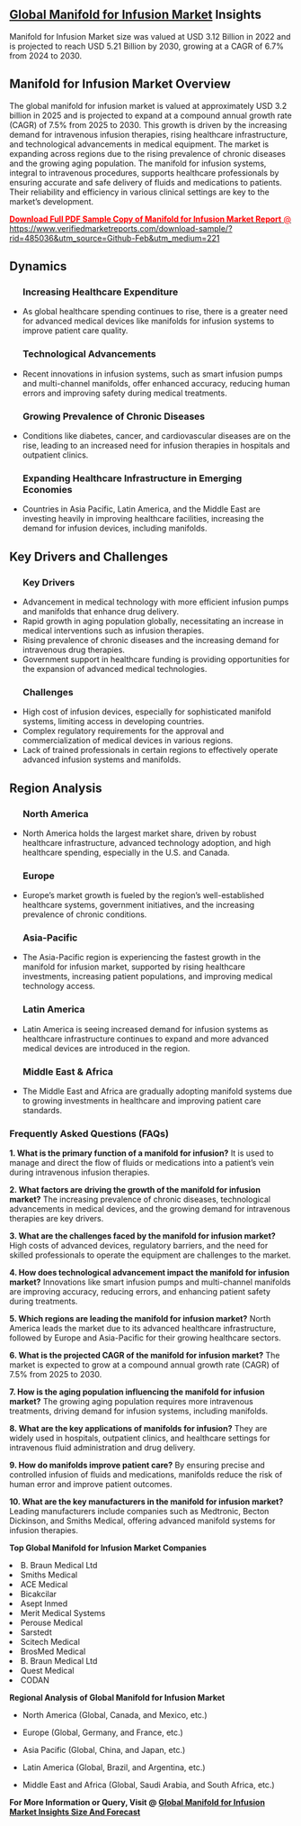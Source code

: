 <h2><a href="https://www.verifiedmarketreports.com/download-sample/?rid=485036&amp;utm_source=Github&amp;utm_medium=221" target="_blank">Global Manifold for Infusion Market</a> Insights</h2><p>Manifold for Infusion Market size was valued at USD 3.12 Billion in 2022 and is projected to reach USD 5.21 Billion by 2030, growing at a CAGR of 6.7% from 2024 to 2030.</p><p> <h2>Manifold for Infusion Market Overview</h2> <p>The global manifold for infusion market is valued at approximately USD 3.2 billion in 2025 and is projected to expand at a compound annual growth rate (CAGR) of 7.5% from 2025 to 2030. This growth is driven by the increasing demand for intravenous infusion therapies, rising healthcare infrastructure, and technological advancements in medical equipment. The market is expanding across regions due to the rising prevalence of chronic diseases and the growing aging population. The manifold for infusion systems, integral to intravenous procedures, supports healthcare professionals by ensuring accurate and safe delivery of fluids and medications to patients. Their reliability and efficiency in various clinical settings are key to the market’s development.</p> <p><a href="#"><p><span class=""><span style="color: #ff0000;"><strong>Download Full PDF Sample Copy of Manifold for Infusion Market Report</strong> @ </span><a href="https://www.verifiedmarketreports.com/download-sample/?rid=485036&amp;utm_source=Github-Feb&amp;utm_medium=221" target="_blank">https://www.verifiedmarketreports.com/download-sample/?rid=485036&amp;utm_source=Github-Feb&amp;utm_medium=221</a></span></p></a></p> <h2>Dynamics</h2> <ul> <h3>Increasing Healthcare Expenditure</h3> <li>As global healthcare spending continues to rise, there is a greater need for advanced medical devices like manifolds for infusion systems to improve patient care quality.</li> <h3>Technological Advancements</h3> <li>Recent innovations in infusion systems, such as smart infusion pumps and multi-channel manifolds, offer enhanced accuracy, reducing human errors and improving safety during medical treatments.</li> <h3>Growing Prevalence of Chronic Diseases</h3> <li>Conditions like diabetes, cancer, and cardiovascular diseases are on the rise, leading to an increased need for infusion therapies in hospitals and outpatient clinics.</li> <h3>Expanding Healthcare Infrastructure in Emerging Economies</h3> <li>Countries in Asia Pacific, Latin America, and the Middle East are investing heavily in improving healthcare facilities, increasing the demand for infusion devices, including manifolds.</li> </ul> <h2>Key Drivers and Challenges</h2> <ul> <h3>Key Drivers</h3> <li>Advancement in medical technology with more efficient infusion pumps and manifolds that enhance drug delivery.</li> <li>Rapid growth in aging population globally, necessitating an increase in medical interventions such as infusion therapies.</li> <li>Rising prevalence of chronic diseases and the increasing demand for intravenous drug therapies.</li> <li>Government support in healthcare funding is providing opportunities for the expansion of advanced medical technologies.</li> <h3>Challenges</h3> <li>High cost of infusion devices, especially for sophisticated manifold systems, limiting access in developing countries.</li> <li>Complex regulatory requirements for the approval and commercialization of medical devices in various regions.</li> <li>Lack of trained professionals in certain regions to effectively operate advanced infusion systems and manifolds.</li> </ul> <h2>Region Analysis</h2> <ul> <h3>North America</h3> <li>North America holds the largest market share, driven by robust healthcare infrastructure, advanced technology adoption, and high healthcare spending, especially in the U.S. and Canada.</li> <h3>Europe</h3> <li>Europe’s market growth is fueled by the region’s well-established healthcare systems, government initiatives, and the increasing prevalence of chronic conditions.</li> <h3>Asia-Pacific</h3> <li>The Asia-Pacific region is experiencing the fastest growth in the manifold for infusion market, supported by rising healthcare investments, increasing patient populations, and improving medical technology access.</li> <h3>Latin America</h3> <li>Latin America is seeing increased demand for infusion systems as healthcare infrastructure continues to expand and more advanced medical devices are introduced in the region.</li> <h3>Middle East & Africa</h3> <li>The Middle East and Africa are gradually adopting manifold systems due to growing investments in healthcare and improving patient care standards.</li> </ul> <h3>Frequently Asked Questions (FAQs)</h3> <p><strong>1. What is the primary function of a manifold for infusion?</strong> It is used to manage and direct the flow of fluids or medications into a patient’s vein during intravenous infusion therapies.</p> <p><strong>2. What factors are driving the growth of the manifold for infusion market?</strong> The increasing prevalence of chronic diseases, technological advancements in medical devices, and the growing demand for intravenous therapies are key drivers.</p> <p><strong>3. What are the challenges faced by the manifold for infusion market?</strong> High costs of advanced devices, regulatory barriers, and the need for skilled professionals to operate the equipment are challenges to the market.</p> <p><strong>4. How does technological advancement impact the manifold for infusion market?</strong> Innovations like smart infusion pumps and multi-channel manifolds are improving accuracy, reducing errors, and enhancing patient safety during treatments.</p> <p><strong>5. Which regions are leading the manifold for infusion market?</strong> North America leads the market due to its advanced healthcare infrastructure, followed by Europe and Asia-Pacific for their growing healthcare sectors.</p> <p><strong>6. What is the projected CAGR of the manifold for infusion market?</strong> The market is expected to grow at a compound annual growth rate (CAGR) of 7.5% from 2025 to 2030.</p> <p><strong>7. How is the aging population influencing the manifold for infusion market?</strong> The growing aging population requires more intravenous treatments, driving demand for infusion systems, including manifolds.</p> <p><strong>8. What are the key applications of manifolds for infusion?</strong> They are widely used in hospitals, outpatient clinics, and healthcare settings for intravenous fluid administration and drug delivery.</p> <p><strong>9. How do manifolds improve patient care?</strong> By ensuring precise and controlled infusion of fluids and medications, manifolds reduce the risk of human error and improve patient outcomes.</p> <p><strong>10. What are the key manufacturers in the manifold for infusion market?</strong> Leading manufacturers include companies such as Medtronic, Becton Dickinson, and Smiths Medical, offering advanced manifold systems for infusion therapies.</p> </p><p><strong>Top Global Manifold for Infusion Market Companies</strong></p><div data-test-id=""><p><li>B. Braun Medical Ltd</li><li> Smiths Medical</li><li> ACE Medical</li><li> Bicakcilar</li><li> Asept Inmed</li><li> Merit Medical Systems</li><li> Perouse Medical</li><li> Sarstedt</li><li> Scitech Medical</li><li> BrosMed Medical</li><li> B. Braun Medical Ltd</li><li> Quest Medical</li><li> CODAN</li></p><div><strong>Regional Analysis of&nbsp;Global Manifold for Infusion Market</strong></div><ul><li dir="ltr"><p dir="ltr">North America&nbsp;(Global, Canada, and Mexico, etc.)</p></li><li dir="ltr"><p dir="ltr">Europe (Global, Germany, and France, etc.)</p></li><li dir="ltr"><p dir="ltr">Asia Pacific&nbsp;(Global, China, and Japan, etc.)</p></li><li dir="ltr"><p dir="ltr">Latin America&nbsp;(Global, Brazil, and Argentina, etc.)</p></li><li dir="ltr">Middle East and Africa&nbsp;(Global, Saudi Arabia, and South Africa, etc.)</li></ul><p><strong>For More Information or Query, Visit @&nbsp;</strong><strong><a href="https://www.verifiedmarketreports.com/product/manifold-for-infusion-market-size-and-forecast/?utm_source=Github&amp;utm_medium=221" target="_blank">Global Manifold for Infusion Market Insights Size And Forecast</a></strong></p></div>
